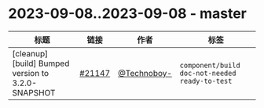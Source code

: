 # 2023-09-08..2023-09-08 - master
| 标题 | 链接 | 作者 | 标签 |
| - | :--: | :--: | - |
| [cleanup][build] Bumped version to 3.2.0-SNAPSHOT | [#21147](https://github.com/apache/pulsar/pull/21147) | [@Technoboy-](https://github.com/Technoboy-) | `component/build` `doc-not-needed` `ready-to-test`  | 
